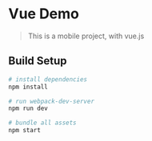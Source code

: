 Vue Demo
===

> This is a mobile project, with vue.js

## Build Setup

``` bash
# install dependencies
npm install

# run webpack-dev-server
npm run dev

# bundle all assets
npm start